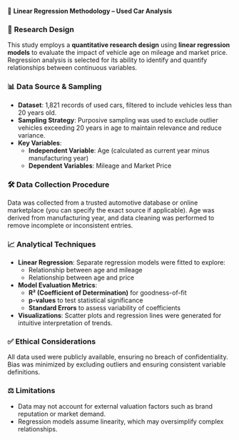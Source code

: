 🚗 **Linear Regression Methodology – Used Car Analysis**

### 🧠 **Research Design**
This study employs a **quantitative research design** using **linear regression models** to evaluate the impact of vehicle age on mileage and market price. Regression analysis is selected for its ability to identify and quantify relationships between continuous variables.

### 📊 **Data Source & Sampling**
- **Dataset**: 1,821 records of used cars, filtered to include vehicles less than 20 years old.
- **Sampling Strategy**: Purposive sampling was used to exclude outlier vehicles exceeding 20 years in age to maintain relevance and reduce variance.
- **Key Variables**:
  - **Independent Variable**: Age (calculated as current year minus manufacturing year)
  - **Dependent Variables**: Mileage and Market Price

### 🛠️ **Data Collection Procedure**
Data was collected from a trusted automotive database or online marketplace (you can specify the exact source if applicable). Age was derived from manufacturing year, and data cleaning was performed to remove incomplete or inconsistent entries.


### 📈 **Analytical Techniques**
- **Linear Regression**: Separate regression models were fitted to explore:
  - Relationship between age and mileage
  - Relationship between age and price
- **Model Evaluation Metrics**:
  - **R² (Coefficient of Determination)** for goodness-of-fit
  - **p-values** to test statistical significance
  - **Standard Errors** to assess variability of coefficients
- **Visualizations**: Scatter plots and regression lines were generated for intuitive interpretation of trends.


### ✅ **Ethical Considerations**
All data used were publicly available, ensuring no breach of confidentiality. Bias was minimized by excluding outliers and ensuring consistent variable definitions.



### ⚖️ **Limitations**
- Data may not account for external valuation factors such as brand reputation or market demand.
- Regression models assume linearity, which may oversimplify complex relationships.